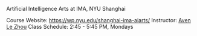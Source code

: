 Artificial Intelligence Arts at IMA, NYU Shanghai

Course Website: https://wp.nyu.edu/shanghai-ima-aiarts/
Instructor: [Aven Le Zhou](https://www.aven.cc/)
Class Schedule: 2:45 - 5:45 PM, Mondays
